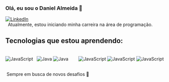 ### Olá, eu sou o Daniel Almeida 👋 
[![LinkedIn](https://img.shields.io/badge/LinkedIn-0077B5?style=for-the-badge&logo=linkedin&logoColor=white)](https://www.linkedin.com/in/daniel-almeida-395a45224/)<br> 
Atualmente, estou iniciando minha carreira na área de programação. 
## Tecnologias que estou aprendendo:
<div style="display: inline_block"><br/>
<img align="center" alt="JavaScript" src="https://img.shields.io/badge/JavaScript-323330?style=for-the-badge&logo=javascript&logoColor=F7DF1E"/>  
<img align="center" alt="Java" src="https://img.shields.io/badge/Node.js-339933?style=for-the-badge&logo=nodedotjs&logoColor=white"/>
<img align="center" alt="Java" src="https://img.shields.io/badge/Java-ED8B00?style=for-the-badge&logo=java&logoColor=white"/>       
<img align="center" alt="JavaScript" src="https://img.shields.io/badge/HTML5-E34F26?style=for-the-badge&logo=html5&logoColor=white"/>
<img align="center" alt="JavaScript" src="https://img.shields.io/badge/CSS3-1572B6?style=for-the-badge&logo=css3&logoColor=white"/>
<img align="center" alt="JavaScript" src="https://img.shields.io/badge/MySQL-005C84?style=for-the-badge&logo=mysql&logoColor=white"/>
</div>


<br/> Sempre em busca de novos desafios 💪
